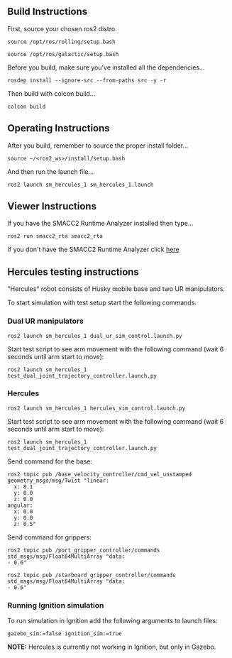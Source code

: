  <h2>Build Instructions</h2>

First, source your chosen ros2 distro.
```
source /opt/ros/rolling/setup.bash
```
```
source /opt/ros/galactic/setup.bash
```

Before you build, make sure you've installed all the dependencies...

```
rosdep install --ignore-src --from-paths src -y -r
```

Then build with colcon build...

```
colcon build
```
 <h2>Operating Instructions</h2>
After you build, remember to source the proper install folder...

```
source ~/<ros2_ws>/install/setup.bash
```

And then run the launch file...

```
ros2 launch sm_hercules_1 sm_hercules_1.launch
```

 <h2>Viewer Instructions</h2>
If you have the SMACC2 Runtime Analyzer installed then type...

```
ros2 run smacc2_rta smacc2_rta
```

If you don't have the SMACC2 Runtime Analyzer click <a href="https://robosoft.ai/product-category/smacc2-runtime-analyzer/">here</a>


 <h2>Hercules testing instructions</h2>

"Hercules" robot consists of Husky mobile base and two UR manipulators.

To start simulation with test setup start the following commands.


 <h3>Dual UR manipulators</h3>

```
ros2 launch sm_hercules_1 dual_ur_sim_control.launch.py
```

Start test script to see arm movement with the following command (wait 6 seconds until arm start to move):

```
ros2 launch sm_hercules_1 test_dual_joint_trajectory_controller.launch.py
```

 <h3>Hercules</h3>

```
ros2 launch sm_hercules_1 hercules_sim_control.launch.py
```

Start test script to see arm movement with the following command (wait 6 seconds until arm start to move):

```
ros2 launch sm_hercules_1 test_dual_joint_trajectory_controller.launch.py
```

Send command for the base:

```
ros2 topic pub /base_velocity_controller/cmd_vel_unstamped geometry_msgs/msg/Twist "linear:
  x: 0.1
  y: 0.0
  z: 0.0
angular:
  x: 0.0
  y: 0.0
  z: 0.5"
```

Send command for grippers:
```
ros2 topic pub /port_gripper_controller/commands std_msgs/msg/Float64MultiArray "data:
- 0.6"
```

```
ros2 topic pub /starboard_gripper_controller/commands std_msgs/msg/Float64MultiArray "data:
- 0.6"
```



  <h3> Running Ignition simulation </h3>

To run simulation in Ignition add the following arguments to launch files:

```
gazebo_sim:=false ignition_sim:=true
```

**NOTE:** Hercules is currently not working in Ignition, but only in Gazebo.

